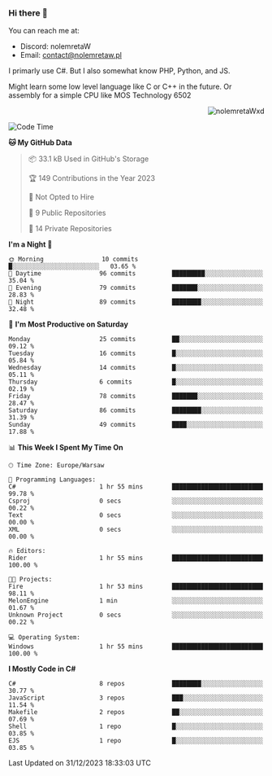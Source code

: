 ### Hi there 👋

You can reach me at:
 - Discord: nolemretaW
 - Email: contact@nolemretaw.pl
 
I primarly use C#. But I also somewhat know PHP, Python, and JS.

Might learn some low level language like C or C++ in the future. Or assembly for a simple CPU like MOS Technology 6502

<p align="right"><img src="https://komarev.com/ghpvc/?username=nolemretaWxd&amp;label=Profile%20views&amp;color=0e75b6&amp;style=flat" alt="nolemretaWxd" /></p>

<!--START_SECTION:waka-->
![Code Time](http://img.shields.io/badge/Code%20Time-90%20hrs%2011%20mins-blue)

**🐱 My GitHub Data** 

> 📦 33.1 kB Used in GitHub's Storage 
 > 
> 🏆 149 Contributions in the Year 2023
 > 
> 🚫 Not Opted to Hire
 > 
> 📜 9 Public Repositories 
 > 
> 🔑 14 Private Repositories 
 > 
**I'm a Night 🦉** 

```text
🌞 Morning                10 commits          █░░░░░░░░░░░░░░░░░░░░░░░░   03.65 % 
🌆 Daytime                96 commits          █████████░░░░░░░░░░░░░░░░   35.04 % 
🌃 Evening                79 commits          ███████░░░░░░░░░░░░░░░░░░   28.83 % 
🌙 Night                  89 commits          ████████░░░░░░░░░░░░░░░░░   32.48 % 
```
📅 **I'm Most Productive on Saturday** 

```text
Monday                   25 commits          ██░░░░░░░░░░░░░░░░░░░░░░░   09.12 % 
Tuesday                  16 commits          █░░░░░░░░░░░░░░░░░░░░░░░░   05.84 % 
Wednesday                14 commits          █░░░░░░░░░░░░░░░░░░░░░░░░   05.11 % 
Thursday                 6 commits           █░░░░░░░░░░░░░░░░░░░░░░░░   02.19 % 
Friday                   78 commits          ███████░░░░░░░░░░░░░░░░░░   28.47 % 
Saturday                 86 commits          ████████░░░░░░░░░░░░░░░░░   31.39 % 
Sunday                   49 commits          ████░░░░░░░░░░░░░░░░░░░░░   17.88 % 
```


📊 **This Week I Spent My Time On** 

```text
🕑︎ Time Zone: Europe/Warsaw

💬 Programming Languages: 
C#                       1 hr 55 mins        █████████████████████████   99.78 % 
Csproj                   0 secs              ░░░░░░░░░░░░░░░░░░░░░░░░░   00.22 % 
Text                     0 secs              ░░░░░░░░░░░░░░░░░░░░░░░░░   00.00 % 
XML                      0 secs              ░░░░░░░░░░░░░░░░░░░░░░░░░   00.00 % 

🔥 Editors: 
Rider                    1 hr 55 mins        █████████████████████████   100.00 % 

🐱‍💻 Projects: 
Fire                     1 hr 53 mins        █████████████████████████   98.11 % 
MelonEngine              1 min               ░░░░░░░░░░░░░░░░░░░░░░░░░   01.67 % 
Unknown Project          0 secs              ░░░░░░░░░░░░░░░░░░░░░░░░░   00.22 % 

💻 Operating System: 
Windows                  1 hr 55 mins        █████████████████████████   100.00 % 
```

**I Mostly Code in C#** 

```text
C#                       8 repos             ████████░░░░░░░░░░░░░░░░░   30.77 % 
JavaScript               3 repos             ███░░░░░░░░░░░░░░░░░░░░░░   11.54 % 
Makefile                 2 repos             ██░░░░░░░░░░░░░░░░░░░░░░░   07.69 % 
Shell                    1 repo              █░░░░░░░░░░░░░░░░░░░░░░░░   03.85 % 
EJS                      1 repo              █░░░░░░░░░░░░░░░░░░░░░░░░   03.85 % 
```




 Last Updated on 31/12/2023 18:33:03 UTC
<!--END_SECTION:waka-->
